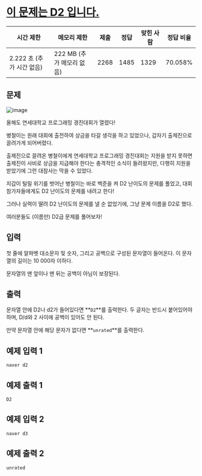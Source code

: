 # [이 문제는 D2 입니다.](https://www.acmicpc.net/problem/23303)

| 시간 제한 | 메모리 제한 | 제출 | 정답 | 맞힌 사람 | 정답 비율 |
| --- | --- | --- | --- | --- | --- |
| 2.222 초 (추가 시간 없음) | 222 MB (추가 메모리 없음) | 2268 | 1485 | 1329 | 70.058% |

## 문제

![image](https://upload.acmicpc.net/767c568a-5e3b-4dcf-9dc4-93cc1a0b11fc/)

올해도 연세대학교 프로그래밍 경진대회가 열렸다!

병철이는 원래 대회에 출전하여 상금을 타갈 생각을 하고 있었으나, 갑자기 출제진으로 끌려가게 되어버렸다.

출제진으로 끌려온 병철이에게 연세대학교 프로그래밍 경진대회는 지원을 받지 못하면 출제진이 사비로 상금을 지급해야 한다는 충격적인 소식이 들려왔지만, 다행히 지원을 받았기에 그런 대참사는 막을 수 있었다.

지갑이 털릴 위기를 벗어난 병철이는 바로 백준을 켜 D2 난이도의 문제를 풀었고, 대회 참가자들에게도 D2 난이도의 문제를 내려고 한다!

그러나 실력이 딸려 D2 난이도의 문제를 낼 순 없었기에, 그냥 문제 이름을 D2로 했다.

여러분들도 (이름만) D2급 문제를 풀어보자!

## 입력

첫 줄에 알파벳 대소문자 및 숫자, 그리고 공백으로 구성된 문자열이 들어온다. 이 문자열의 길이는 10 000자 이하다.

문자열의 맨 앞이나 맨 뒤는 공백이 아님이 보장된다.

## 출력

문자열 안에 D2나 d2가 들어있다면 **`D2`**를 출력한다. 두 글자는 반드시 붙어있어야 하며, D/d와 2 사이에 공백이 있어도 안 된다.

만약 문자열 안에 해당 문자가 없다면 **`unrated`**를 출력한다.

## 예제 입력 1

```
naver d2

```

## 예제 출력 1

```
D2

```

## 예제 입력 2

```
naver d3

```

## 예제 출력 2

```
unrated
```
